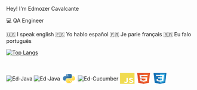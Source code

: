Hey! I'm Edmozer Cavalcante 

💻 QA Engineer

🇺🇸 I speak english
🇪🇸 Yo hablo español 
🇫🇷 Je parle français
🇧🇷 Eu falo português

[![Top Langs](https://github-readme-stats.vercel.app/api/top-langs/?username=edmozer&layout=donut)](https://github.com/anuraghazra/github-readme-stats)
##
<div style="display: inline_block"><br>
  <img align="center" alt="Ed-Java" height="30" width="40" src="https://cdn.jsdelivr.net/gh/devicons/devicon/icons/java/java-original.svg">
  <img align="center" alt="Ed-Java" height="30" width="40" src="https://cdn.jsdelivr.net/gh/devicons/devicon/icons/selenium/selenium-original.svg">
  <img align="center" alt="Ed-Python" height="30" width="40" src="https://raw.githubusercontent.com/devicons/devicon/master/icons/python/python-original.svg">
  <img align="center" alt="Ed-Cucumber" height="30" width="40" src="https://cdn.jsdelivr.net/gh/devicons/devicon/icons/cucumber/cucumber-plain.svg">   
  <img align="center" alt="Ed-Js" height="30" width="40" src="https://raw.githubusercontent.com/devicons/devicon/master/icons/javascript/javascript-plain.svg">
  <img align="center" alt="Ed-HTML" height="30" width="40" src="https://raw.githubusercontent.com/devicons/devicon/master/icons/html5/html5-original.svg">
  <img align="center" alt="Ed-CSS" height="30" width="40" src="https://raw.githubusercontent.com/devicons/devicon/master/icons/css3/css3-original.svg">
</div>
